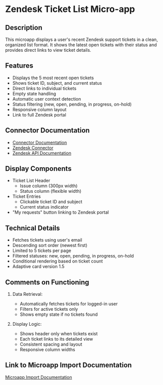 # Zendesk Ticket List Micro-app

## Description
This microapp displays a user's recent Zendesk support tickets in a clean, organized list format. It shows the latest open tickets with their status and provides direct links to view ticket details.

## Features
- Displays the 5 most recent open tickets
- Shows ticket ID, subject, and current status
- Direct links to individual tickets
- Empty state handling
- Automatic user context detection
- Status filtering (new, open, pending, in progress, on-hold)
- Responsive column layout
- Link to full Zendesk portal

## Connector Documentation
- [Connector Documentation](https://docs.lumapps.com/docs/admin-l4430581765424978extensions)
- [Zendesk Connector](https://docs.lumapps.com/docs/docs/admin-administration-landing/admin-l6088963918247602/admin-l9650191038731043extensions/admin-l43084339674928007extensions/admin-l21425652206965984extensions)
- [Zendesk API Documentation](https://developer.zendesk.com/api-reference/)

## Display Components
- Ticket List Header
  - Issue column (300px width)
  - Status column (flexible width)
- Ticket Entries
  - Clickable ticket ID and subject
  - Current status indicator
- "My requests" button linking to Zendesk portal

## Technical Details
- Fetches tickets using user's email
- Descending sort order (newest first)
- Limited to 5 tickets per page
- Filtered statuses: new, open, pending, in progress, on-hold
- Conditional rendering based on ticket count
- Adaptive card version 1.5

## Comments on Functioning
1. Data Retrieval:
   - Automatically fetches tickets for logged-in user
   - Filters for active tickets only
   - Shows empty state if no tickets found

2. Display Logic:
   - Shows header only when tickets exist
   - Each ticket links to its detailed view
   - Consistent spacing and layout
   - Responsive column widths

## Link to Microapp Import Documentation
[Microapp Import Documentation](#)